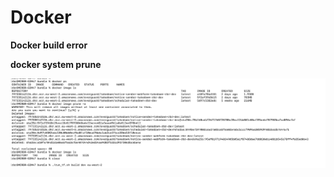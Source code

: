 # Docker

**Docker build error**

**docker system prune**

![Untitled](Docker%2028f2607b5f5a4dccaeb454b783de5b2c/Untitled.png)
